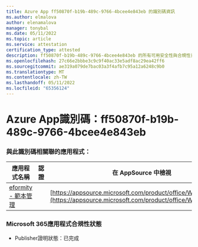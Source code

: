 ```yaml
---
title: Azure App ff50870f-b19b-489c-9766-4bcee4e843eb 的識別碼資訊
ms.author: elmalova
author: elenamalova
manager: tonybal
ms.date: 05/11/2022
ms.topic: article
ms.service: attestation
certification_type: attested
description: ff50870f-b19b-489c-9766-4bcee4e843eb 的所有可用安全性與合規性資訊。
ms.openlocfilehash: 27c66e2bbbe3c9c9f40ac33e5adf8ac29ea42ff6
ms.sourcegitcommit: ae319a079de7bac03a3f4afb7c95a12a6248c9b0
ms.translationtype: MT
ms.contentlocale: zh-TW
ms.lasthandoff: 05/11/2022
ms.locfileid: "65356124"
---
```

# <a name="azure-app-id-ff50870f-b19b-489c-9766-4bcee4e843eb"></a>Azure App識別碼：ff50870f-b19b-489c-9766-4bcee4e843eb


### <a name="apps-associated-with-this-id"></a>與此識別碼相關聯的應用程式：
| **應用程式名稱** | **認證** | **在 AppSource 中檢視** |
|--------------|---------------|-----------------------|
| [eformity - 範本管理](../forward/WA200003519.md) |  | [https://appsource.microsoft.com/product/office/WA200003519](https://appsource.microsoft.com/product/office/WA200003519) |

### <a name="microsoft-365-app-compliance-status"></a>Microsoft 365應用程式合規性狀態
- Publisher證明狀態：已完成
